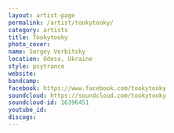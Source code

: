 ```yaml
---
layout: artist-page
permalink: /artist/tookytooky/
category: artists
title: Tookytooky
photo_cover: 
name: Sergey Verbitsky
location: Odesa, Ukraine
style: psytrance
website: 
bandcamp: 
facebook: https://www.facebook.com/tookytooky
soundcloud: https://soundcloud.com/tookytooky
soundcloud-id: 16396451
youtube_id: 
discogs: 
---
```

